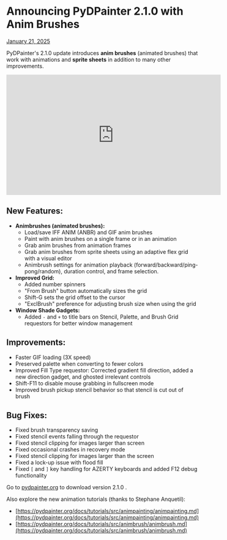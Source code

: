 # Announcing PyDPainter 2.1.0 with Anim Brushes

[January 21, 2025](https://pydpainter.org/blog/2025/01/2025-01-30_Announcing_PyDPainter_2.1.0_with_Anim_Brushes.md "permanent link")

PyDPainter's 2.1.0 update introduces **anim brushes** (animated brushes) that
work with animations and **sprite sheets** in addition to many other
improvements.

<iframe width="560" height="315" src="https://www.youtube.com/embed/xbe3t0TKU3g?si=O17coOJJ8L4XMc5G" title="YouTube video player" frameborder="0" allow="accelerometer; autoplay; clipboard-write; encrypted-media; gyroscope; picture-in-picture; web-share" referrerpolicy="strict-origin-when-cross-origin" allowfullscreen></iframe>

## New Features:

- **Animbrushes (animated brushes):**
  - Load/save IFF ANIM (ANBR) and GIF anim brushes
  - Paint with anim brushes on a single frame or in an animation
  - Grab anim brushes from animation frames
  - Grab anim brushes from sprite sheets using an adaptive flex grid with a visual editor
  - Animbrush settings for animation playback (forward/backward/ping-pong/random), duration control, and frame selection.
- **Improved Grid:**
  - Added number spinners
  - "From Brush" button automatically sizes the grid
  - Shift-G sets the grid offset to the cursor
  - "ExclBrush" preference for adjusting brush size when using the grid
- **Window Shade Gadgets:**
  - Added `-` and `+` to title bars on Stencil, Palette, and Brush Grid requestors for better window management

## Improvements:

- Faster GIF loading (3X speed)
- Preserved palette when converting to fewer colors
- Improved Fill Type requestor: Corrected gradient fill direction, added a new direction gadget, and ghosted irrelevant controls
- Shift-F11 to disable mouse grabbing in fullscreen mode
- Improved brush pickup stencil behavior so that stencil is cut out of brush

## Bug Fixes:

- Fixed brush transparency saving
- Fixed stencil events falling through the requestor
- Fixed stencil clipping for images larger than screen
- Fixed occasional crashes in recovery mode
- Fixed stencil clipping for images larger than the screen
- Fixed a lock-up issue with flood fill
- Fixed `[` and `]` key handling for AZERTY keyboards and added F12 debug functionality


Go to [pydpainter.org](http://pydpainter.org) to download version 2.1.0 .

Also explore the new animation tutorials (thanks to Stephane Anquetil):

- [https://pydpainter.org/docs/tutorials/src/animpainting/animpainting.md](https://pydpainter.org/docs/tutorials/src/animpainting/animpainting.md)
- [https://pydpainter.org/docs/tutorials/src/animbrush/animbrush.md](https://pydpainter.org/docs/tutorials/src/animbrush/animbrush.md)
